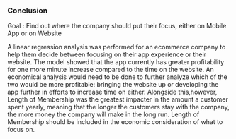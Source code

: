 ### Conclusion

Goal : Find out where the company should put their focus, either on Mobile App or on Website

A linear regression analysis was performed for an ecommerce company to help them decide between focusing on their app experience or their website. The model showed that the app currently has greater profitability for one more minute increase compared to the time on the website. An economical analysis would need to be done to further analyze which of the two would be more profitable: bringing the website up or developing the app further in efforts to increase time on either. Alongside this,however, Length of Membership was the greatest impacter in the amount a customer spent yearly, meaning that the longer the customers stay with the company, the more money the company will make in the long run. Length of Membership should be included in the economic consideration of what to focus on.
